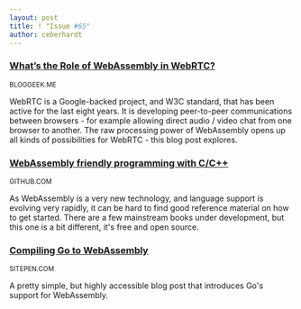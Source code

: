 ```yaml
---
layout: post
title: ! "Issue #65"
author: ceberhardt
---
```


### [What’s the Role of WebAssembly in WebRTC?](https://bloggeek.me/webassembly-in-webrtc/)

<small>BLOGGEEK.ME</small>

WebRTC is a Google-backed project, and W3C standard, that has been active for the last eight years. It is developing peer-to-peer communications between browsers - for example allowing direct audio / video chat from one browser to another. The raw processing power of WebAssembly opens up all kinds of possibilities for WebRTC - this blog post explores.

### [WebAssembly friendly programming with C/C++](https://github.com/3dgen/cppwasm-book/blob/master/en/README.md)

<small>GITHUB.COM</small>

As WebAssembly is a very new technology, and language support is evolving very rapidly, it can be hard to find good reference material on how to get started. There are a few mainstream books under development, but this one is a bit different, it's free and open source.

### [Compiling Go to WebAssembly](https://www.sitepen.com/blog/compiling-go-to-webassembly/)

<small>SITEPEN.COM</small>

A pretty simple, but highly accessible blog post that introduces Go's support for WebAssembly.